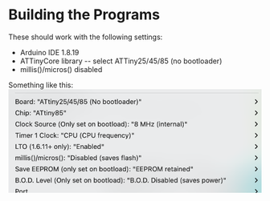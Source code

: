 # Building the Programs

These should work with the following settings:

* Arduino IDE 1.8.19
* ATTinyCore library -- select ATTiny25/45/85 (no bootloader)
* millis()/micros() disabled

Something like this:
![Tools Menu](toolmenu.png)
